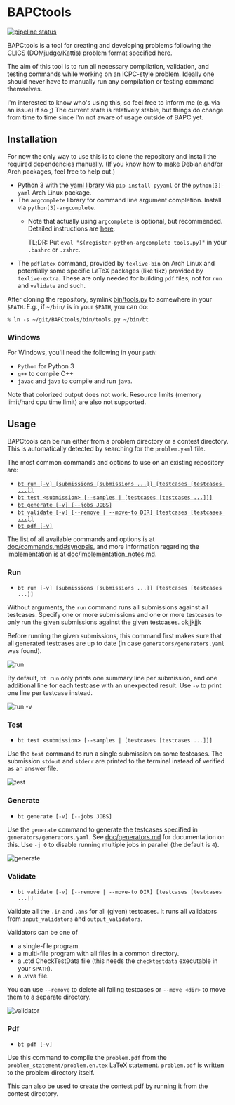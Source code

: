 # BAPCtools

[![pipeline status](https://gitlab.com/ragnar.grootkoerkamp/BAPCtools/badges/master/pipeline.svg)](https://gitlab.com/ragnar.grootkoerkamp/BAPCtools/commits/master)

BAPCtools is a tool for creating and developing problems following the
CLICS (DOMjudge/Kattis) problem format specified [here](https://clics.ecs.baylor.edu/index.php?title=Problem_format).

The aim of this tool is to run all necessary compilation, validation, and
testing commands while working on an ICPC-style problem.
Ideally one should never have to manually run any compilation or testing command themselves.

I'm interested to know who's using this, so feel free to inform me (e.g. via an issue) if so ;)
The current state is relatively stable, but things do change from time to
time since I'm not aware of usage outside of BAPC yet.

## Installation

For now the only way to use this is to clone the repository and install the
required dependencies manually.
(If you know how to make Debian and/or Arch packages, feel free to help out.)

-   Python 3 with the [yaml library](https://pyyaml.org/wiki/PyYAMLDocumentation) via `pip install
    pyyaml` or the `python[3]-yaml` Arch Linux package.
-   The `argcomplete` library for command line argument completion. Install via
    `python[3]-argcomplete`.
	- Note that actually using `argcomplete` is optional, but recommended.
	  Detailed instructions are [here](https://argcomplete.readthedocs.io/en/latest/).
	 
      TL;DR: Put `eval "$(register-python-argcomplete tools.py)"` in your `.bashrc` or `.zshrc`.
-   The `pdflatex` command, provided by `texlive-bin` on Arch Linux and
    potentially some specific LaTeX packages (like tikz) provided by
	`texlive-extra`.
	These are only needed for building `pdf` files, not for `run` and `validate` and such.

After cloning the repository, symlink [bin/tools.py](bin/tools.py) to somewhere in your `$PATH`. E.g., if `~/bin/` is in your `$PATH`, you can do:

```
% ln -s ~/git/BAPCtools/bin/tools.py ~/bin/bt
```

### Windows

For Windows, you'll need the following in your
`path`:
- `Python` for Python 3
- `g++` to compile C++
- `javac` and `java` to compile and run `java`.

Note that colorized output does not work.
Resource limits (memory limit/hard cpu time limit) are also not supported.

## Usage

BAPCtools can be run either from a problem directory or a contest directory. This
is automatically detected by searching for the `problem.yaml` file.

The most common commands and options to use on an existing repository are:

- [`bt run [-v] [submissions [submissions ...]] [testcases [testcases ...]]`](#run)
- [`bt test <submission> [--samples | [testcases [testcases ...]]]`](#test)
- [`bt generate [-v] [--jobs JOBS]`](#generate)
- [`bt validate [-v] [--remove | --move-to DIR] [testcases [testcases ...]]`](#validate)
- [`bt pdf [-v]`](#pdf)

The list of all available commands and options is at [doc/commands.md#synopsis](doc/commands.md#synopsis),
and more information regarding the implementation is at [doc/implementation_notes.md](doc/implementation_notes.md).

### Run

* `bt run [-v] [submissions [submissions ...]] [testcases [testcases ...]]`

Without arguments, the `run` command runs all submissions against all testcases.
Specify one or more submissions and one or more testcases to only run the given submissions against the given testcases.
okjjkjjk

Before running the given submissions, this command first makes sure that all generated testcases are up to date (in case `generators/generators.yaml` was found).

![run](doc/images/run.gif)

By default, `bt run` only prints one summary line per submission, and one additional line for each testcase with an unexpected result. Use `-v` to print one line per testcase instead.

![run -v](doc/images/run-v.gif)


### Test

- `bt test <submission> [--samples | [testcases [testcases ...]]]`

Use the `test` command to run a single submission on some testcases. The submission `stdout` and `stderr` are printed to the terminal instead of verified as an answer file.

![test](doc/images/test.png)

### Generate

- `bt generate [-v] [--jobs JOBS]`

Use the `generate` command to generate the testcases specified in `generators/generators.yaml`. See [doc/generators.md](doc/generators.md) for documentation on this.
Use `-j 0` to disable running multiple jobs in parallel (the default is `4`).

![generate](./doc/images/generate.gif)

### Validate

- `bt validate [-v] [--remove | --move-to DIR] [testcases [testcases ...]]`

Validate all the `.in` and `.ans` for all (given) testcases. It runs all validators from `input_validators` and `output_validators`.

Validators can be one of
 - a single-file program.
 - a multi-file program with all files in a common directory.
 - a .ctd CheckTestData file (this needs the `checktestdata` executable in your `$PATH`).
- a .viva file.

You can use `--remove` to delete all failing testcases or `--move <dir>` to move
them to a separate directory.

![validator](./doc/images/validate.png)

### Pdf

- `bt pdf [-v]`

Use this command to compile the `problem.pdf` from the `problem_statement/problem.en.tex` LaTeX statement.
`problem.pdf` is written to the problem directory itself.

This can also be used to create the contest pdf by running it from the contest directory.
